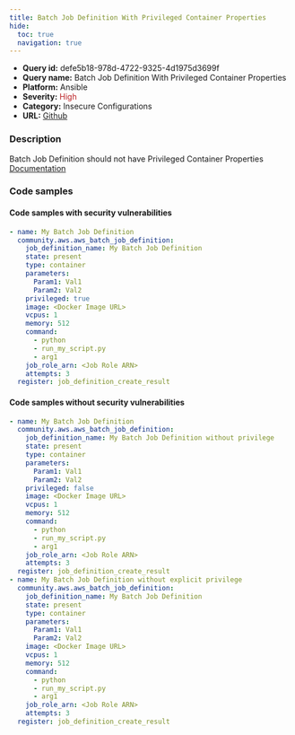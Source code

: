 ```yaml
---
title: Batch Job Definition With Privileged Container Properties
hide:
  toc: true
  navigation: true
---
```


<style>
  .highlight .hll {
    background-color: #ff171742;
  }
  .md-content {
    max-width: 1100px;
    margin: 0 auto;
  }
</style>

-   **Query id:** defe5b18-978d-4722-9325-4d1975d3699f
-   **Query name:** Batch Job Definition With Privileged Container Properties
-   **Platform:** Ansible
-   **Severity:** <span style="color:#bb2124">High</span>
-   **Category:** Insecure Configurations
-   **URL:** [Github](https://github.com/Checkmarx/kics/tree/master/assets/queries/ansible/aws/batch_job_definition_with_privileged_container_properties)

### Description
Batch Job Definition should not have Privileged Container Properties<br>
[Documentation](https://docs.ansible.com/ansible/latest/collections/community/aws/aws_batch_job_definition_module.html)

### Code samples
#### Code samples with security vulnerabilities
```yaml title="Positive test num. 1 - yaml file" hl_lines="9"
- name: My Batch Job Definition
  community.aws.aws_batch_job_definition:
    job_definition_name: My Batch Job Definition
    state: present
    type: container
    parameters:
      Param1: Val1
      Param2: Val2
    privileged: true
    image: <Docker Image URL>
    vcpus: 1
    memory: 512
    command:
      - python
      - run_my_script.py
      - arg1
    job_role_arn: <Job Role ARN>
    attempts: 3
  register: job_definition_create_result

```


#### Code samples without security vulnerabilities
```yaml title="Negative test num. 1 - yaml file"
- name: My Batch Job Definition
  community.aws.aws_batch_job_definition:
    job_definition_name: My Batch Job Definition without privilege
    state: present
    type: container
    parameters:
      Param1: Val1
      Param2: Val2
    privileged: false
    image: <Docker Image URL>
    vcpus: 1
    memory: 512
    command:
      - python
      - run_my_script.py
      - arg1
    job_role_arn: <Job Role ARN>
    attempts: 3
  register: job_definition_create_result
- name: My Batch Job Definition without explicit privilege
  community.aws.aws_batch_job_definition:
    job_definition_name: My Batch Job Definition
    state: present
    type: container
    parameters:
      Param1: Val1
      Param2: Val2
    image: <Docker Image URL>
    vcpus: 1
    memory: 512
    command:
      - python
      - run_my_script.py
      - arg1
    job_role_arn: <Job Role ARN>
    attempts: 3
  register: job_definition_create_result

```
